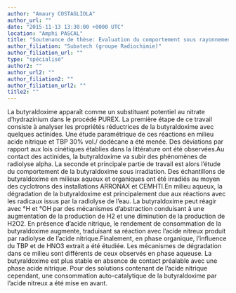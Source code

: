 ```yaml
---
author: "Amaury COSTAGLIOLA"
author_url: ""
date: "2015-11-13 13:30:00 +0000 UTC"
location: "Amphi PASCAL"
title: "Soutenance de thèse: Evaluation du comportement sous rayonnement de la butyraldoxime, substituant potentiel au nitrate d'hydrazinium dans le procédé PUREX"
author_filiation: "Subatech (groupe Radiochimie)"
author_filiation_url: ""
type: "spécialisé"
author2: ""
author_url2: ""
author_filiation2: ""
author_filiation_url2: ""
title2: ""
---
```

La butyraldoxime apparaît comme un substituant potentiel au nitrate d’hydrazinium dans le procédé PUREX. La première étape de ce travail consiste à analyser les propriétés réductrices de la butyraldoxime avec quelques actinides. Une étude paramétrique de ces réactions en milieu acide nitrique et TBP 30% vol./ dodécane a été menée. Des déviations par rapport aux lois cinétiques établies dans la littérature ont été observées.Au contact des actinides, la butyraldoxime va subir des phénomènes de radiolyse alpha. La seconde et principale partie de travail est alors l’étude du comportement de la butyraldoxime sous irradiation. Des échantillons de butyraldoxime en milieux aqueux et organiques ont été irradiés au moyen des cyclotrons des installations ARRONAX et CEMHTI.En milieu aqueux, la dégradation de la butyraldoxime est principalement due aux réactions avec les radicaux issus par la radiolyse de l’eau. La butyraldoxime peut réagir avec °H et °OH par des mécanismes d’abstraction conduisant à une augmentation de la production de H2 et une diminution de la production de H2O2. En présence d’acide nitrique, le rendement de consommation de la butyraldoxime augmente, traduisant sa réaction avec l’acide nitreux produit par radiolyse de l’acide nitrique.Finalement, en phase organique, l’influence du TBP et de HNO3 extrait a été étudiée. Les mécanismes de dégradation dans ce milieu sont différents de ceux observés en phase aqueuse. La butyraldoxime est plus stable en absence de contact préalable avec une phase acide nitrique. Pour des solutions contenant de l’acide nitrique cependant, une consommation auto-catalytique de la butyraldoxime par l’acide nitreux a été mise en avant.
